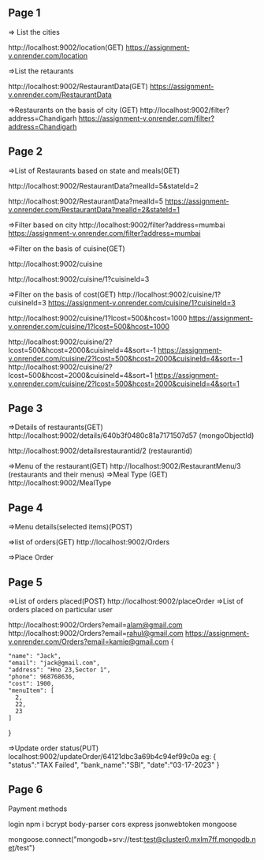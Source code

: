 Page 1
---------
=> List the cities

http://localhost:9002/location(GET)
https://assignment-v.onrender.com/location




=>List the retaurants

http://localhost:9002/RestaurantData(GET)
https://assignment-v.onrender.com/RestaurantData

=>Restaurants on the basis of city (GET)
http://localhost:9002/filter?address=Chandigarh
https://assignment-v.onrender.com/filter?address=Chandigarh

Page 2
---------
=>List of Restaurants based on state and meals(GET)

http://localhost:9002/RestaurantData?mealId=5&stateId=2

http://localhost:9002/RestaurantData?mealId=5
https://assignment-v.onrender.com/RestaurantData?mealId=2&stateId=1


=>Filter based on city
http://localhost:9002/filter?address=mumbai
https://assignment-v.onrender.com/filter?address=mumbai



=>Filter on the basis of cuisine(GET)

http://localhost:9002/cuisine

http://localhost:9002/cuisine/1?cuisineId=3

=>Filter on the basis of cost(GET)
http://localhost:9002/cuisine/1?cuisineId=3
https://assignment-v.onrender.com/cuisine/1?cuisineId=3


http://localhost:9002/cuisine/1?lcost=500&hcost=1000
https://assignment-v.onrender.com/cuisine/1?lcost=500&hcost=1000


http://localhost:9002/cuisine/2?lcost=500&hcost=2000&cuisineId=4&sort=-1
https://assignment-v.onrender.com/cuisine/2?lcost=500&hcost=2000&cuisineId=4&sort=-1
http://localhost:9002/cuisine/2?lcost=500&hcost=2000&cuisineId=4&sort=1
https://assignment-v.onrender.com/cuisine/2?lcost=500&hcost=2000&cuisineId=4&sort=1

Page 3
--------
=>Details of restaurants(GET)
http://localhost:9002/details/640b3f0480c81a7171507d57
(mongoObjectId)

http://localhost:9002/detailsrestaurantid/2
(restaurantid)


=>Menu of the restaurant(GET)
http://localhost:9002/RestaurantMenu/3 
(restaurants and their menus)
=>Meal Type (GET)
http://localhost:9002/MealType

Page 4
---------
=>Menu details(selected items)(POST)


=>list of orders(GET)
http://localhost:9002/Orders

=>Place Order

Page 5
---------
=>List of orders placed(POST)
http://localhost:9002/placeOrder
=>List of orders placed on particular user

http://localhost:9002/Orders?email=alam@gmail.com
http://localhost:9002/Orders?email=rahul@gmail.com
https://assignment-v.onrender.com/Orders?email=kamie@gmail.com
{
   
    "name": "Jack",
    "email": "jack@gmail.com",
    "address": "Hno 23,Sector 1",
    "phone": 968768636,
    "cost": 1900,
    "menuItem": [
      2,
      22,
      23
    ]
  }

=>Update order status(PUT)
localhost:9002/updateOrder/64121dbc3a69b4c94ef99c0a
eg:
{
 "status":"TAX Failed",
   "bank_name":"SBI",
   "date":"03-17-2023"
}



Page 6
-------
Payment methods




login
npm i bcrypt body-parser cors express jsonwebtoken mongoose


mongoose.connect("mongodb+srv://test:test@cluster0.mxlm7ff.mongodb.net/test")